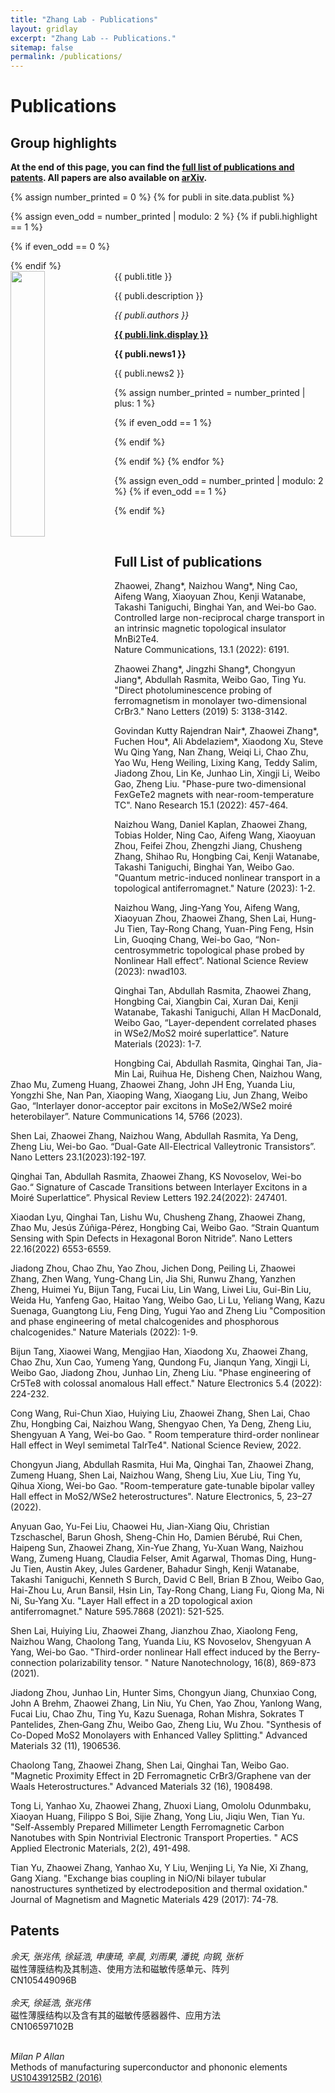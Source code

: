 ```yaml
---
title: "Zhang Lab - Publications"
layout: gridlay
excerpt: "Zhang Lab -- Publications."
sitemap: false
permalink: /publications/
---
```



# Publications

## Group highlights

**At the end of this page, you can find the [full list of publications and patents](#full-list-of-publications). All papers are also available on [arXiv](https://arxiv.org/search/?searchtype=author&query=Allan%2C+M+P).**

{% assign number_printed = 0 %}
{% for publi in site.data.publist %}

{% assign even_odd = number_printed | modulo: 2 %}
{% if publi.highlight == 1 %}

{% if even_odd == 0 %}
<div class="row">
{% endif %}

<div class="col-sm-6 clearfix">
 <div class="well">
  <pubtit>{{ publi.title }}</pubtit>
  <img src="{{ site.url }}{{ site.baseurl }}/images/pubpic/{{ publi.image }}" class="img-responsive" width="33%" style="float: left" />
  <p>{{ publi.description }}</p>
  <p><em>{{ publi.authors }}</em></p>
  <p><strong><a href="{{ publi.link.url }}">{{ publi.link.display }}</a></strong></p>
  <p class="text-danger"><strong> {{ publi.news1 }}</strong></p>
  <p> {{ publi.news2 }}</p>
 </div>
</div>

{% assign number_printed = number_printed | plus: 1 %}

{% if even_odd == 1 %}
</div>
{% endif %}

{% endif %}
{% endfor %}

{% assign even_odd = number_printed | modulo: 2 %}
{% if even_odd == 1 %}
</div>
{% endif %}

<p> &nbsp; </p>


## Full List of publications

Zhaowei, Zhang*, Naizhou Wang*, Ning Cao, Aifeng Wang, Xiaoyuan Zhou, Kenji Watanabe, Takashi Taniguchi, Binghai Yan, and Wei-bo Gao. <br />
Controlled large non-reciprocal charge transport in an intrinsic magnetic topological insulator MnBi2Te4.<br />
Nature Communications, 13.1 (2022): 6191. <br />

Zhaowei Zhang*, Jingzhi Shang*, Chongyun Jiang*, Abdullah Rasmita, Weibo Gao, Ting Yu. "Direct photoluminescence probing of ferromagnetism in monolayer two-dimensional CrBr3." Nano Letters (2019) 5: 3138-3142. <br />

Govindan Kutty Rajendran Nair*, Zhaowei Zhang*, Fuchen Hou*, Ali Abdelaziem*, Xiaodong Xu, Steve Wu Qing Yang, Nan Zhang, Weiqi Li, Chao Zhu, Yao Wu, Heng Weiling, Lixing Kang, Teddy Salim, Jiadong Zhou, Lin Ke, Junhao Lin, Xingji Li, Weibo Gao, Zheng Liu. "Phase-pure two-dimensional FexGeTe2 magnets with near-room-temperature TC". Nano Research 15.1 (2022): 457-464.<br />

Naizhou Wang, Daniel Kaplan, Zhaowei Zhang, Tobias Holder, Ning Cao, Aifeng Wang, Xiaoyuan Zhou, Feifei Zhou, Zhengzhi Jiang, Chusheng Zhang, Shihao Ru, Hongbing Cai, Kenji Watanabe, Takashi Taniguchi, Binghai Yan, Weibo Gao. "Quantum metric-induced nonlinear transport in a topological antiferromagnet." Nature (2023): 1-2. <br />

Naizhou Wang, Jing-Yang You, Aifeng Wang, Xiaoyuan Zhou, Zhaowei Zhang, Shen Lai, Hung-Ju Tien, Tay-Rong Chang, Yuan-Ping Feng, Hsin Lin, Guoqing Chang, Wei-bo Gao, “Non-centrosymmetric topological phase probed by Nonlinear Hall effect”. National Science Review (2023): nwad103.<br />

Qinghai Tan, Abdullah Rasmita, Zhaowei Zhang, Hongbing Cai, Xiangbin Cai, Xuran Dai, Kenji Watanabe, Takashi Taniguchi, Allan H MacDonald, Weibo Gao, “Layer-dependent correlated phases in WSe2/MoS2 moiré superlattice”. Nature Materials (2023): 1-7. <br />

Hongbing Cai, Abdullah Rasmita, Qinghai Tan, Jia-Min Lai, Ruihua He, Disheng Chen, Naizhou Wang, Zhao Mu, Zumeng Huang, Zhaowei Zhang, John JH Eng, Yuanda Liu, Yongzhi She, Nan Pan, Xiaoping Wang, Xiaogang Liu, Jun Zhang, Weibo Gao, “Interlayer donor-acceptor pair excitons in MoSe2/WSe2 moiré heterobilayer”. Nature Communications 14, 5766 (2023).<br />

Shen Lai, Zhaowei Zhang, Naizhou Wang, Abdullah Rasmita, Ya Deng, Zheng Liu, Wei-bo Gao. “Dual-Gate All-Electrical Valleytronic Transistors”. Nano Letters 23.1(2023):192-197. <br />

Qinghai Tan, Abdullah Rasmita, Zhaowei Zhang, KS Novoselov, Wei-bo Gao.“ Signature of Cascade Transitions between Interlayer Excitons in a Moiré Superlattice”. Physical Review Letters 192.24(2022): 247401.<br />

Xiaodan Lyu, Qinghai Tan, Lishu Wu, Chusheng Zhang, Zhaowei Zhang, Zhao Mu, Jesús Zúñiga-Pérez, Hongbing Cai, Weibo Gao. “Strain Quantum Sensing with Spin Defects in Hexagonal Boron Nitride”. Nano Letters 22.16(2022) 6553-6559.<br />

Jiadong Zhou, Chao Zhu, Yao Zhou, Jichen Dong, Peiling Li, Zhaowei Zhang, Zhen Wang, Yung-Chang Lin, Jia Shi, Runwu Zhang, Yanzhen Zheng, Huimei Yu, Bijun Tang, Fucai Liu, Lin Wang, Liwei Liu, Gui-Bin Liu, Weida Hu, Yanfeng Gao, Haitao Yang, Weibo Gao, Li Lu, Yeliang Wang, Kazu Suenaga, Guangtong Liu, Feng Ding, Yugui Yao and Zheng Liu "Composition and phase engineering of metal chalcogenides and phosphorous chalcogenides." Nature Materials (2022): 1-9. <br />

Bijun Tang, Xiaowei Wang, Mengjiao Han, Xiaodong Xu, Zhaowei Zhang, Chao Zhu, Xun Cao, Yumeng Yang, Qundong Fu, Jianqun Yang, Xingji Li, Weibo Gao, Jiadong Zhou, Junhao Lin, Zheng Liu. "Phase engineering of Cr5Te8 with colossal anomalous Hall effect." Nature Electronics 5.4 (2022): 224-232. <br />

Cong Wang, Rui-Chun Xiao, Huiying Liu, Zhaowei Zhang, Shen Lai, Chao Zhu, Hongbing Cai, Naizhou Wang, Shengyao Chen, Ya Deng, Zheng Liu, Shengyuan A Yang, Wei-bo Gao. " Room temperature third-order nonlinear Hall effect in Weyl semimetal TaIrTe4". National Science Review, 2022. <br />

Chongyun Jiang, Abdullah Rasmita, Hui Ma, Qinghai Tan, Zhaowei Zhang, Zumeng Huang, Shen Lai, Naizhou Wang, Sheng Liu, Xue Liu, Ting Yu, Qihua Xiong, Wei-bo Gao. "Room-temperature gate-tunable bipolar valley Hall effect in MoS2/WSe2 heterostructures". Nature Electronics, 5, 23–27 (2022). <br />

Anyuan Gao, Yu-Fei Liu, Chaowei Hu, Jian-Xiang Qiu, Christian Tzschaschel, Barun Ghosh, Sheng-Chin Ho, Damien Bérubé, Rui Chen, Haipeng Sun, Zhaowei Zhang, Xin-Yue Zhang, Yu-Xuan Wang, Naizhou Wang, Zumeng Huang, Claudia Felser, Amit Agarwal, Thomas Ding, Hung-Ju Tien, Austin Akey, Jules Gardener, Bahadur Singh, Kenji Watanabe, Takashi Taniguchi, Kenneth S Burch, David C Bell, Brian B Zhou, Weibo Gao, Hai-Zhou Lu, Arun Bansil, Hsin Lin, Tay-Rong Chang, Liang Fu, Qiong Ma, Ni Ni, Su-Yang Xu. "Layer Hall effect in a 2D topological axion antiferromagnet." Nature 595.7868 (2021): 521-525. <br />

Shen Lai, Huiying Liu, Zhaowei Zhang, Jianzhou Zhao, Xiaolong Feng, Naizhou Wang, Chaolong Tang, Yuanda Liu, KS Novoselov, Shengyuan A Yang, Wei-bo Gao. "Third-order nonlinear Hall effect induced by the Berry-connection polarizability tensor. " Nature Nanotechnology, 16(8), 869-873 (2021). <br />

Jiadong Zhou, Junhao Lin, Hunter Sims, Chongyun Jiang, Chunxiao Cong, John A Brehm, Zhaowei Zhang, Lin Niu, Yu Chen, Yao Zhou, Yanlong Wang, Fucai Liu, Chao Zhu, Ting Yu, Kazu Suenaga, Rohan Mishra, Sokrates T Pantelides, Zhen‐Gang Zhu, Weibo Gao, Zheng Liu, Wu Zhou. "Synthesis of Co-Doped MoS2 Monolayers with Enhanced Valley Splitting." Advanced Materials 32 (11), 1906536. <br />

Chaolong Tang, Zhaowei Zhang, Shen Lai, Qinghai Tan, Weibo Gao. "Magnetic Proximity Effect in 2D Ferromagnetic CrBr3/Graphene van der Waals Heterostructures." Advanced Materials 32 (16), 1908498. <br />

Tong Li, Yanhao Xu, Zhaowei Zhang, Zhuoxi Liang, Omololu Odunmbaku, Xiaoyan Huang, Filippo S Boi, Sijie Zhang, Yong Liu, Jiqiu Wen, Tian Yu. "Self-Assembly Prepared Millimeter Length Ferromagnetic Carbon Nanotubes with Spin Nontrivial Electronic Transport Properties. " ACS Applied Electronic Materials, 2(2), 491-498. <br />

Tian Yu, Zhaowei Zhang, Yanhao Xu, Y Liu, Wenjing Li, Ya Nie, Xi Zhang, Gang Xiang. "Exchange bias coupling in NiO/Ni bilayer tubular nanostructures synthetized by electrodeposition and thermal oxidation." Journal of Magnetism and Magnetic Materials 429 (2017): 74-78.  <br />

## Patents
<em>余天, 张兆伟, 徐延浩, 申康琦, 辛晨, 刘雨果, 潘锐, 向钢, 张析</em><br />
磁性薄膜结构及其制造、使用方法和磁敏传感单元、阵列 <br />
CN105449096B <br />
<br />
<em>余天, 徐延浩, 张兆伟</em><br />
磁性薄膜结构以及含有其的磁敏传感器器件、应用方法 <br />
CN106597102B <br />
<br />

<em>Milan P Allan</em><br /> Methods of manufacturing superconductor and phononic elements <br /> <a href="https://patents.google.com/patent/US10439125B2/en?inventor=Milan+ALLAN&oq=inventor:(Milan+ALLAN)">US10439125B2 (2016)</a>
